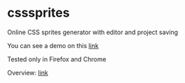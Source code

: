 csssprites
==========

Online CSS sprites generator with editor and project saving

You can see a demo on this [link](http://simpreal.org.ua/csssprites/)

Tested only in Firefox and Chrome

Overview:
[link](http://simpreal.org.ua/csssprites/online-css-spite-generator.html)
